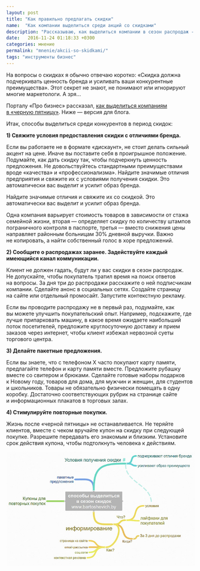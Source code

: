 ```yaml
---
layout: post
title: "Как правильно предлагать скидки"
name:  "Как компании выделиться среди акций со скидками"
description: "Рассказываю, как выделиться компании в сезон распродаж - когда скидки предлагают многие. Планируете снижать цены - прочтите сначала статью."
date:   2016-11-24 01:18:33 +0300
categories: мнение
permalink: "mnenie/akcii-so-skidkami/"
tags: "инструменты бизнес"
---
```


<p>На&nbsp;вопросы о&nbsp;скидках я&nbsp;обычно отвечаю коротко: «Скидка должна подчеркивать ценность бренда и&nbsp;усиливать ваши конкурентные преимущества». Этот секрет не&nbsp;знают, не&nbsp;понимают или игнорируют многие маркетологи. А&nbsp;зря...</p>
<p>Порталу «Про бизнес» рассказал, <a href="https://probusiness.io/management/2778-v-chernuyu-pyatnicu-skidki-budut-u-mnogikh-chem-vydelitsya-na-fone-konkurentov.html">как выделиться компаниям в&nbsp;«черную пятницу»</a>. Ниже&nbsp;— версия для блога. </p><!--more-->
<p>Итак, способы выделиться среди конкурентов в&nbsp;период скидок:</p>
<p><strong>1) Свяжите условия предоставления скидки с&nbsp;отличиями бренда.</strong></p>
<p>Если вы&nbsp;работаете не&nbsp;в&nbsp;формате «дискаунт», не&nbsp;стоит делать сильный акцент на&nbsp;цене. Иначе вы&nbsp;поставите себя в&nbsp;проигрышное положение. Подумайте, как дать скидку так, чтобы подчеркнуть ценность предложения. Не&nbsp;довольствуйтесь стандартными преимуществами вроде «качества» и&nbsp;«профессионализма». Найдите значимые отличия предприятия и&nbsp;свяжите их&nbsp;с&nbsp;условиями получения скидки. Это автоматически вас выделит и&nbsp;усилит образ бренда.</p>
<div class="hip">Найдите значимые отличия и&nbsp;свяжите их&nbsp;со&nbsp;скидкой. Это автоматически вас выделит и&nbsp;усилит образ бренда.</div>
<p>Одна компания варьирует стоимость товаров в&nbsp;зависимости от&nbsp;стажа семейной жизни, вторая&nbsp;— определяет скидку по&nbsp;количеству штампов пограничного контроля в&nbsp;паспорте, третья&nbsp;— вместо снижения цены направляет районным больницам&nbsp;30% дневной выручки. Важно не&nbsp;копировать, а&nbsp;найти собственный голос в&nbsp;хоре предложений.</p>
<p><strong>2) Сообщите о&nbsp;распродажах заранее. Задействуйте каждый имеющийся канал коммуникации.</strong></p>
<p>Клиент не&nbsp;должен гадать, будут&nbsp;ли у&nbsp;вас скидки в&nbsp;сезон распродаж. Не&nbsp;допускайте, чтобы покупатель тратил время на&nbsp;поиск ответов на&nbsp;вопросы. За&nbsp;дня три до&nbsp;распродажи расскажите о&nbsp;ней подписчикам компании. Сделайте анонс в&nbsp;социальных сетях. Создайте страницу на&nbsp;сайте или отдельный промосайт. Запустите контекстную рекламу.</p>
<p>Если вы&nbsp;проводите распродажу не&nbsp;в&nbsp;первый раз, подумайте, как вы&nbsp;можете улучшить покупательский опыт. Например, подскажите, где лучше припарковать машину, в&nbsp;какое время ожидаете наибольший поток посетителей, предложите круглосуточную доставку и&nbsp;прием заказов через интернет, чтобы клиент избежал нервозной суеты торгового центра.</p>
<p><strong>3) Делайте пакетные предложения.</strong></p>
<p>Если вы&nbsp;знаете, что с&nbsp;телефоном&nbsp;Х часто покупают карту памяти, предлагайте телефон и&nbsp;карту памяти вместе. Предложите рубашку вместе со&nbsp;свитером и&nbsp;брюками. Сделайте готовые наборы подарков к&nbsp;Новому году, товаров для дома, для мужчин и&nbsp;женщин, для студентов и&nbsp;школьников. Товары не&nbsp;обязательно физически помещать в&nbsp;одну коробку. Достаточно соответствующих рубрик на&nbsp;странице сайте и&nbsp;информационных плакатов в&nbsp;торговых залах.</p>
<p><strong>4) Стимулируйте повторные покупки.</strong></p>
<p>Жизнь после «черной пятницы» не&nbsp;останавливается. Не&nbsp;теряйте клиентов, вместе с&nbsp;чеком вручайте купон на&nbsp;скидку при следующей покупке. Разрешите передавать его знакомым и&nbsp;близким. Установите срок действия купона, чтобы подтолкнуть человека к&nbsp;действиям.</p>
<img src="/images/dis1.jpg" alt="скидки" />
